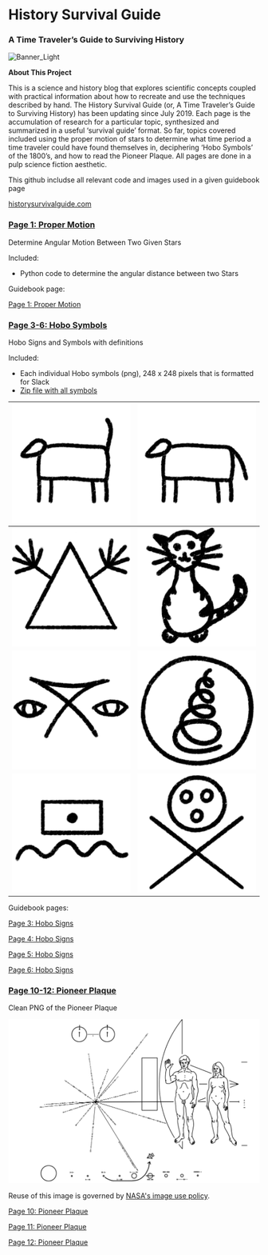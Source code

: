 # History Survival Guide
### A Time Traveler’s Guide to Surviving History

![Banner_Light](https://user-images.githubusercontent.com/22159116/64215868-b84b1500-ce73-11e9-98fc-4cac0c190fc4.jpg)

**About This Project**

This is a science and history blog that explores scientific concepts coupled with practical information about how to recreate and use the techniques described by hand.  The History Survival Guide (or,  A Time Traveler’s Guide to Surviving History) has been updating since July 2019. Each page is the accumulation of research for a particular topic, synthesized and summarized in a useful ‘survival guide’ format. So far, topics covered included using the proper motion of stars to determine what time period a time traveler could have found themselves in, deciphering ‘Hobo Symbols’ of the 1800’s, and how to read the Pioneer Plaque. All pages are done in a pulp science fiction aesthetic.

This github includse all relevant code and images used in a given guidebook page

[historysurvivalguide.com](http://historysurvivalguide.com/)

### [Page 1: Proper Motion](https://github.com/cyschneck/History-Survival-Guide/tree/master/page_1_proper_motion)
Determine Angular Motion Between Two Given Stars

Included:
* Python code to determine the angular distance between two Stars

Guidebook page:

[Page 1: Proper Motion](http://historysurvivalguide.com/page/determine-eon-proper-motion/)

### [Page 3-6: Hobo Symbols](https://github.com/cyschneck/History-Survival-Guide/tree/master/page_3_hobo_symbols)
Hobo Signs and Symbols with definitions

Included:
* Each individual Hobo symbols (png), 248 x 248 pixels that is formatted for Slack
* [Zip file with all symbols](https://github.com/cyschneck/History-Survival-Guide/blob/master/page_3_hobo_symbols/all_hobo_signs_and_symbols.zip)

| ![good_dog](https://github.com/cyschneck/History-Survival-Guide/blob/master/page_3_hobo_symbols/good_dog.png) | ![bad_dog](https://github.com/cyschneck/History-Survival-Guide/blob/master/page_3_hobo_symbols/bad_dog.png) |
| ------------- | ------------- |
| ![bad_man_with_gun](https://github.com/cyschneck/History-Survival-Guide/blob/master/page_3_hobo_symbols/bad_man_with_gun_lives_here.png) | ![kind_woman_lives_here](https://github.com/cyschneck/History-Survival-Guide/blob/master/page_3_hobo_symbols/kind_woman_lives_here.png) | ------------- | ------------- |
| ![safe_camp](https://github.com/cyschneck/History-Survival-Guide/blob/master/page_3_hobo_symbols/safe_camp.png) | ![courthouse](https://github.com/cyschneck/History-Survival-Guide/blob/master/page_3_hobo_symbols/courthouse.png) | | ------------- | ------------- |
 ![dangerous_drinking_water](https://github.com/cyschneck/History-Survival-Guide/blob/master/page_3_hobo_symbols/dangerous_drinking_water.png) | ![doctor](https://github.com/cyschneck/History-Survival-Guide/blob/master/page_3_hobo_symbols/doctor.png)

Guidebook pages:

[Page 3: Hobo Signs](http://historysurvivalguide.com/page/hobo-signs-and-symbols-part-one/)

[Page 4: Hobo Signs](http://historysurvivalguide.com/page/hobo-signs-and-symbols-part-two/)

[Page 5: Hobo Signs](http://historysurvivalguide.com/page/hobo-signs-and-symbols-part-three/)

[Page 6: Hobo Signs](http://historysurvivalguide.com/page/hobo-signs-and-symbols-part-four/)

### [Page 10-12: Pioneer Plaque](https://github.com/cyschneck/History-Survival-Guide/tree/master/page_10_pioneer_plaque)

Clean PNG of the Pioneer Plaque

![pioneer_plaque+png](https://github.com/cyschneck/History-Survival-Guide/blob/master/page_10_pioneer_plaque/full_scale_pioneer_plaque.png)

Reuse of this image is governed by [NASA's image use policy](https://www.nasa.gov/multimedia/guidelines/index.html).

[Page 10: Pioneer Plaque](http://historysurvivalguide.com/page/pioneer-plaque-part-1/)

[Page 11: Pioneer Plaque](http://historysurvivalguide.com/page/pioneer-plaque-part-2/)

[Page 12: Pioneer Plaque](http://historysurvivalguide.com/page/pioneer-plaque-part-3/)
